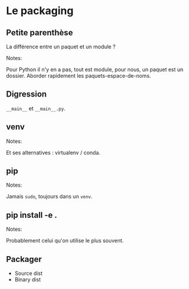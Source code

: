 # Le packaging

## Petite parenthèse

La différence entre un paquet et un module ?

Notes:

Pour Python il n'y en a pas, tout est module, pour nous, un paquet est
un dossier.  Aborder rapidement les paquets-espace-de-noms.


## Digression

`__main__` et `__main__.py`.


## venv

Notes:

Et ses alternatives : virtualenv / conda.


## pip

Notes:

Jamais `sudo`, toujours dans un `venv`.


## pip install -e .

Notes:

Probablement celui qu'on utilise le plus souvent.


## Packager

- Source dist
- Binary dist
